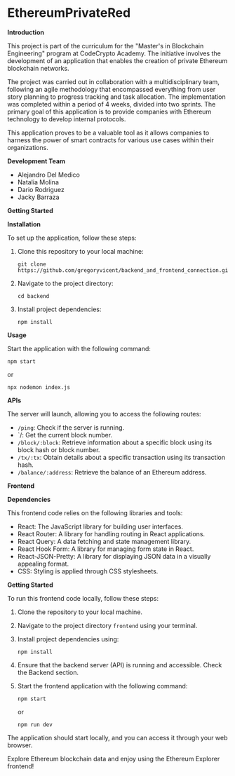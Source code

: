 # EthereumPrivateRed

**Introduction**

This project is part of the curriculum for the "Master's in Blockchain Engineering" program at CodeCrypto Academy. The initiative involves the development of an application that enables the creation of private Ethereum blockchain networks.

The project was carried out in collaboration with a multidisciplinary team, following an agile methodology that encompassed everything from user story planning to progress tracking and task allocation. The implementation was completed within a period of 4 weeks, divided into two sprints. The primary goal of this application is to provide companies with Ethereum technology to develop internal protocols.

This application proves to be a valuable tool as it allows companies to harness the power of smart contracts for various use cases within their organizations.

**Development Team**

* Alejandro Del Medico
* Natalia Molina
* Dario Rodriguez
* Jacky Barraza

**Getting Started**

**Installation**

To set up the application, follow these steps:

1.  Clone this repository to your local machine:

    ```
    git clone https://github.com/gregoryvicent/backend_and_frontend_connection.git
    ```
2.  Navigate to the project directory:

    ```
    cd backend
    ```
3.  Install project dependencies:

    ```
    npm install
    ```

**Usage**

Start the application with the following command:

```
npm start
```

or

```
npx nodemon index.js
```

**APIs**

The server will launch, allowing you to access the following routes:

* `/ping`: Check if the server is running.
* \`/: Get the current block number.
* `/block/:block`: Retrieve information about a specific block using its block hash or block number.
* `/tx/:tx`: Obtain details about a specific transaction using its transaction hash.
* `/balance/:address`: Retrieve the balance of an Ethereum address.

**Frontend**

**Dependencies**

This frontend code relies on the following libraries and tools:

* React: The JavaScript library for building user interfaces.
* React Router: A library for handling routing in React applications.
* React Query: A data fetching and state management library.
* React Hook Form: A library for managing form state in React.
* React-JSON-Pretty: A library for displaying JSON data in a visually appealing format.
* CSS: Styling is applied through CSS stylesheets.

**Getting Started**

To run this frontend code locally, follow these steps:

1. Clone the repository to your local machine.
2. Navigate to the project directory `frontend` using your terminal.
3.  Install project dependencies using:

    ```
    npm install
    ```
4. Ensure that the backend server (API) is running and accessible. Check the Backend section.
5.  Start the frontend application with the following command:

    ```
    npm start
    ```

    or

    ```
    npm run dev
    ```

The application should start locally, and you can access it through your web browser.

Explore Ethereum blockchain data and enjoy using the Ethereum Explorer frontend!
